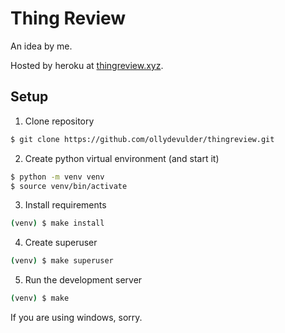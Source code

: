 # Thing Review

An idea by me.

Hosted by heroku at [thingreview.xyz](https://thingreview.xyz).

## Setup
1. Clone repository
```bash
$ git clone https://github.com/ollydevulder/thingreview.git
```
2. Create python virtual environment (and start it)
```bash
$ python -m venv venv
$ source venv/bin/activate
```
3. Install requirements
```bash
(venv) $ make install
```
4. Create superuser
```bash
(venv) $ make superuser
```
5. Run the development server
```bash
(venv) $ make
```

If you are using windows, sorry.
